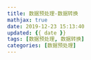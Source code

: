 ```yaml
---
title: 数据预处理-数据转换
mathjax: true
date: 2019-12-23 15:13:40
updated: {{ date }}
tags: [数据预处理, 数据转换]
categories: [数据预处理]
---
```

